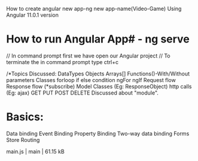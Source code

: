 How to create angular new app-ng new app-name(Video-Game)
Using Angular 11.0.1 version
# How to run Angular App# - ng serve
// In command prompt first we have open our Angular project
// To terminate the in command prompt type ctrl+c 

/*Topics Discussed: 
DataTypes
Objects
Arrays[]
Functions()-With/Without parameters
Classes
forloop
if else condition
ngFor 
ngIf
Request flow
Response flow (*subscribe)
Model Classes (Eg: ResponseObject)
http calls (Eg: ajax) GET PUT POST DELETE
Discussed about "module".


# Basics: 
Data binding
Event Binding
Property Binding
Two-way data binding
Forms
Store
Routing


main.js             | main  | 61.15 kB